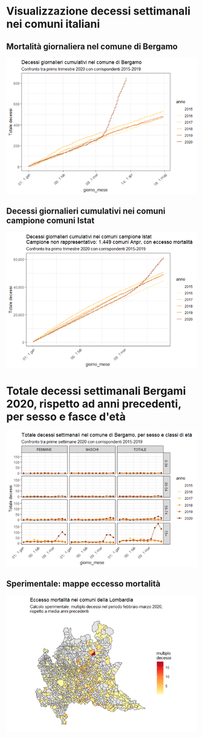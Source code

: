 Visualizzazione decessi settimanali nei comuni italiani
================

Mortalità giornaliera nel comune di Bergamo
-------------------------------------------

![](Decessi-anagrafe_files/figure-markdown_github/unnamed-chunk-2-1.png)

Decessi giornalieri cumulativi nei comuni campione comuni Istat
---------------------------------------------------------------

![](Decessi-anagrafe_files/figure-markdown_github/unnamed-chunk-3-1.png)

Totale decessi settimanali Bergami 2020, rispetto ad anni precedenti, per sesso e fasce d'età
=============================================================================================

![](Decessi-anagrafe_files/figure-markdown_github/unnamed-chunk-4-1.png)

Sperimentale: mappe eccesso mortalità
-------------------------------------

![](Decessi-anagrafe_files/figure-markdown_github/unnamed-chunk-5-1.png)
